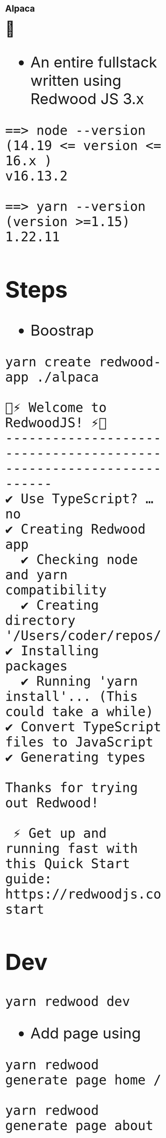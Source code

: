 # Alpaca

<font size="18">🦙<font>


* An entire fullstack written using Redwood JS 3.x


```
==> node --version (14.19 <= version <= 16.x )
v16.13.2

==> yarn --version (version >=1.15)
1.22.11

```

## Steps

* Boostrap
```
yarn create redwood-app ./alpaca

🌲⚡️ Welcome to RedwoodJS! ⚡️🌲
------------------------------------------------------------------
✔ Use TypeScript? … no
✔ Creating Redwood app
  ✔ Checking node and yarn compatibility
  ✔ Creating directory '/Users/coder/repos/arunabhdas/githubrepos/alpaca/alpaca'
✔ Installing packages
  ✔ Running 'yarn install'... (This could take a while)
✔ Convert TypeScript files to JavaScript
✔ Generating types

Thanks for trying out Redwood!

 ⚡️ Get up and running fast with this Quick Start guide: https://redwoodjs.com/docs/quick-start
```

## Dev 

```
yarn redwood dev
```

* Add page using 
```
yarn redwood generate page home /

yarn redwood generate page about
```



